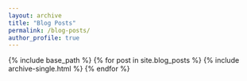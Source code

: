 ```yaml
---
layout: archive
title: "Blog Posts"
permalink: /blog-posts/
author_profile: true
---
```


{% include base_path %}
{% for post in site.blog_posts %}
  {% include archive-single.html %}
{% endfor %}